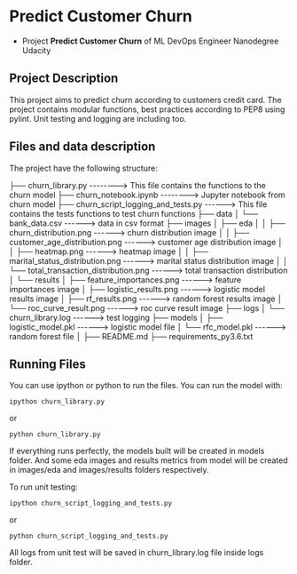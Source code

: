 # Predict Customer Churn

- Project **Predict Customer Churn** of ML DevOps Engineer Nanodegree Udacity

## Project Description
This project aims to predict churn according to customers credit card. The project contains modular functions, best practices according to PEP8 using pylint. Unit testing and logging are including too. 

## Files and data description
The project have the following structure:  


├── churn_library.py        --------> This file contains the functions to the churn model
├── churn_notebook.ipynb    --------> Jupyter notebook from churn model 
├── churn_script_logging_and_tests.py  ------> This file contains the tests functions to test churn functions
├── data
│   └── bank_data.csv   ------> data in csv format
├── images
│   ├── eda 
│   │   ├── churn_distribution.png  ------> churn distribution image
│   │   ├── customer_age_distribution.png  ------> customer age distribution image
│   │   ├── heatmap.png  ------> heatmap image
│   │   ├── marital_status_distribution.png  ------> marital status distribution image
│   │   └── total_transaction_distribution.png  ------> total transaction distribution
│   └── results
│       ├── feature_importances.png  ------> feature importances image
│       ├── logistic_results.png  ------> logistic model results image
│       ├── rf_results.png  ------> random forest results image
│       └── roc_curve_result.png  ------> roc curve result image
├── logs
│   └── churn_library.log  ------> test logging
├── models
│   ├── logistic_model.pkl ------> logistic model file
│   └── rfc_model.pkl ------> random forest file
│
├── README.md
├── requirements_py3.6.txt

## Running Files
You can use ipython or python to run the files. You can run the model with:

```
ipython churn_library.py
```
or 

```
python churn_library.py
```

If everything runs perfectly, the models built will be created in models folder. 
And some eda images and results metrics from model will be created in images/eda 
and images/results folders respectively.  

To run unit testing: 

```
ipython churn_script_logging_and_tests.py
```
or 

```
python churn_script_logging_and_tests.py
```

All logs from unit test will be saved in churn_library.log file inside logs folder.